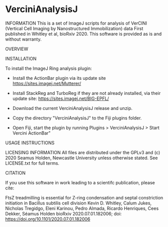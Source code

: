 # VerciniAnalysisJ

INFORMATION This is a set of ImageJ scripts for analysis of VerCINI (Vertical Cell Imaging by Nanostructured Immobilization) data First published in Whitley et al, bioRxiv 2020. 
This software is provided as is and without warranty.

OVERVIEW

INSTALLATION

To install the ImageJ Ring analysis plugin:
- Install the ActionBar plugin via its update site https://sites.imagej.net/Mutterer/
- Install StackReg and TurboReg if they are not already installed, via their
  update site: https://sites.imagej.net/BIG-EPFL/
- Download the current VerciniAnalysisJ release and unzip.
- Copy the directory "VerciniAnalysisJ" to the Fiji plugins folder. 

- Open Fiji, start the plugin by running Plugins > VerciniAnalysisJ > Start Vercini ActionBar"


USAGE INSTRUCTIONS

LICENSING INFORMATION All files are distributed under the GPLv3 and (c) 2020 Seamus Holden, Newcastle University unless otherwise stated. See LICENSE.txt for full terms.

CITATION

If you use this software in work leading to a scientifc publication, please cite: 

FtsZ treadmilling is essential for Z-ring condensation and septal constriction initiation in Bacillus subtilis cell division
Kevin D. Whitley, Calum Jukes, Nicholas Tregidgo, Eleni Karinou, Pedro Almada, Ricardo Henriques, Cees Dekker, Séamus Holden
bioRxiv 2020.07.01.182006; doi: https://doi.org/10.1101/2020.07.01.182006

